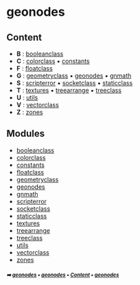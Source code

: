 # geonodes



## Content

- **B** : [booleanclass](geono-boole---booleanclass.md#booleanclass)
- **C** : [colorclass](geono-color---colorclass.md#colorclass) :black_small_square: [constants](geono-const2---constants.md#constants)
- **F** : [floatclass](geono-float---floatclass.md#floatclass)
- **G** : [geometryclass](geono-geome---geometryclass.md#geometryclass) :black_small_square: [geonodes](geono-geono---geonodes.md#geonodes) :black_small_square: [gnmath](geono-gnmat---gnmath.md#gnmath)
- **S** : [scripterror](geono-scrip---scripterror.md#scripterror) :black_small_square: [socketclass](geono-socke---socketclass.md#socketclass) :black_small_square: [staticclass](geono-stati---staticclass.md#staticclass)
- **T** : [textures](geono-textu---textures.md#textures) :black_small_square: [treearrange](geono-treea---treearrange.md#treearrange) :black_small_square: [treeclass](geono-treec---treeclass.md#treeclass)
- **U** : [utils](geono-utils6---utils.md#utils)
- **V** : [vectorclass](geono-vecto---vectorclass.md#vectorclass)
- **Z** : [zones](geono-zones---zones.md#zones)

## Modules



- [booleanclass](geono-boole---booleanclass.md#booleanclass)
- [colorclass](geono-color---colorclass.md#colorclass)
- [constants](geono-const2---constants.md#constants)
- [floatclass](geono-float---floatclass.md#floatclass)
- [geometryclass](geono-geome---geometryclass.md#geometryclass)
- [geonodes](geono-geono---geonodes.md#geonodes)
- [gnmath](geono-gnmat---gnmath.md#gnmath)
- [scripterror](geono-scrip---scripterror.md#scripterror)
- [socketclass](geono-socke---socketclass.md#socketclass)
- [staticclass](geono-stati---staticclass.md#staticclass)
- [textures](geono-textu---textures.md#textures)
- [treearrange](geono-treea---treearrange.md#treearrange)
- [treeclass](geono-treec---treeclass.md#treeclass)
- [utils](geono-utils6---utils.md#utils)
- [vectorclass](geono-vecto---vectorclass.md#vectorclass)
- [zones](geono-zones---zones.md#zones)

##### <sub>:arrow_right: [geonodes](index.md#geonodes) :black_small_square: [geonodes](geono---geonodes.md#geonodes) :black_small_square: [Content](geono---geonodes.md#content) :black_small_square: [geonodes](geono---geonodes.md#geonodes)</sub>